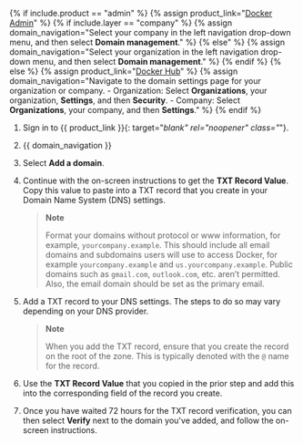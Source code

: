 {% if include.product == "admin" %}
  {% assign product_link="[Docker Admin](https://admin.docker.com)" %}
  {% if include.layer == "company" %}
    {% assign domain_navigation="Select your company in the left navigation drop-down menu, and then select **Domain management**." %}
  {% else" %}
    {% assign domain_navigation="Select your organization in the left navigation drop-down menu, and then select **Domain management**." %}
  {% endif %}
{% else %}
  {% assign product_link="[Docker Hub](https://hub.docker.com)" %}
  {% assign domain_navigation="Navigate to the domain settings page for your organization or company.
    - Organization: Select **Organizations**, your organization, **Settings**, and then **Security**.
    - Company: Select **Organizations**, your company, and then **Settings**." %}
{% endif %}



1. Sign in to {{ product_link }}{: target="_blank" rel="noopener" class="_"}.
2. {{ domain_navigation }}
3. Select **Add a domain**.
4. Continue with the on-screen instructions to get the **TXT Record Value**. Copy this value to paste into a TXT record that you create in your Domain Name System (DNS) settings.

    >**Note**
    >
    > Format your domains without protocol or www information, for example, `yourcompany.example`. This should include all email domains and subdomains users will use to access Docker, for example `yourcompany.example` and `us.yourcompany.example`. Public domains such as `gmail.com`, `outlook.com`, etc. aren’t permitted. Also, the email domain should be set as the primary email.

5. Add a TXT record to your DNS settings. The steps to do so may vary depending on your DNS provider.

   >**Note**
   >
   > When you add the TXT record, ensure that you create the record on the root of the zone. This is typically denoted with the `@` name for the record.

6. Use the **TXT Record Value** that you copied in the prior step and add this into the corresponding field of the record you create.
7. Once you have waited 72 hours for the TXT record verification, you can then select **Verify** next to the domain you've added, and follow the on-screen instructions.